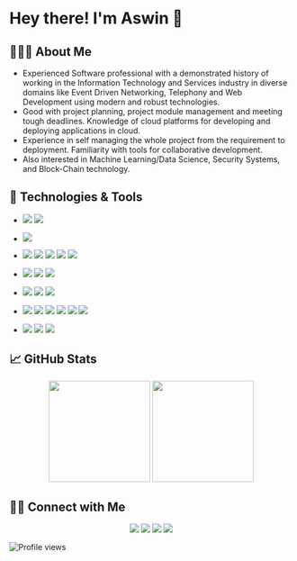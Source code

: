 # Hey there! I'm Aswin 👋

## 👨🏻‍💻 About Me

- Experienced Software professional with a demonstrated history of working in the Information Technology and Services industry in diverse domains like Event Driven Networking, Telephony and Web Development using modern and robust technologies.
- Good with project planning, project module management and meeting tough deadlines. Knowledge of cloud platforms for developing and deploying applications in cloud.
- Experience in self managing the whole project from the requirement to deployment. Familiarity with tools for collaborative development.
- Also interested in Machine Learning/Data Science, Security Systems, and Block-Chain technology.


## 🔧 Technologies & Tools

- ![](https://img.shields.io/badge/OS-Linux-informational?style=for-the-badge&logo=linux&logoColor=white&color=2E86C1)
![](https://img.shields.io/badge/OS-Windows-informational?style=for-the-badge&logo=windows&logoColor=white&color=2E86C1)

- ![](https://img.shields.io/badge/Shell-Bash-informational?style=for-the-badge&logo=gnu-bash&logoColor=white&color=2E86C1)

- ![](https://img.shields.io/badge/Code-Python-informational?style=for-the-badge&logo=python&logoColor=white&color=2E86C1)
![](https://img.shields.io/badge/Code-Java-informational?style=for-the-badge&logo=java&logoColor=white&color=2E86C1)
![](https://img.shields.io/badge/Code-JavaScript-informational?style=for-the-badge&logo=javascript&logoColor=white&color=2E86C1)
![](https://img.shields.io/badge/Code-HTML5-informational?style=for-the-badge&logo=html5&logoColor=white&color=2E86C1)
![](https://img.shields.io/badge/Code-CSS3-informational?style=for-the-badge&logo=css3&logoColor=white&color=2E86C1)

- ![](https://img.shields.io/badge/Py-Django-informational?style=for-the-badge&logo=django&logoColor=white&color=2E86C1)
![](https://img.shields.io/badge/Py-Flask-informational?style=for-the-badge&logo=Flask&logoColor=white&color=2E86C1)
![](https://img.shields.io/badge/Js-React-informational?style=for-the-badge&logo=react&logoColor=white&color=2E86C1)

- ![](https://img.shields.io/badge/DB-MySQL-informational?style=for-the-badge&logo=mysql&logoColor=white&color=2E86C1)
![](https://img.shields.io/badge/DB-PostgreSQL-informational?style=for-the-badge&logo=postgresql&logoColor=white&color=2E86C1)
![](https://img.shields.io/badge/DB-Oracle_DB-informational?style=for-the-badge&logo=oracle&logoColor=white&color=2E86C1)

- ![](https://img.shields.io/badge/Tools-Git-informational?style=for-the-badge&logo=git&logoColor=white&color=2E86C1)
![](https://img.shields.io/badge/Tools-Github-informational?style=for-the-badge&logo=github&logoColor=white&color=2E86C1)
![](https://img.shields.io/badge/Tools-Docker-informational?style=for-the-badge&logo=docker&logoColor=white&color=2E86C1)
![](https://img.shields.io/badge/Tools-Jira-informational?style=for-the-badge&logo=jira&logoColor=white&color=2E86C1)
![](https://img.shields.io/badge/Tools-VS_Code-informational?style=for-the-badge&logo=visual-studio-code&logoColor=white&color=2E86C1)
![](https://img.shields.io/badge/Tools-PyCharm-informational?style=for-the-badge&logo=pycharm&logoColor=white&color=2E86C1)

- ![](https://img.shields.io/badge/Cloud-Amazon_AWS-informational?style=for-the-badge&logo=amazon-aws&logoColor=white&color=2E86C1)
![](https://img.shields.io/badge/Cloud-Heroku-informational?style=for-the-badge&logo=heroku&logoColor=white&color=2E86C1)
![](https://img.shields.io/badge/Cloud-Digital_Ocean-informational?style=for-the-badge&logo=digitalocean&logoColor=white&color=2E86C1)



## &#x1f4c8; GitHub Stats

<p align="center">
  <img height="180em" src="https://github-readme-stats-eight-theta.vercel.app/api?username=tnaswin&show_icons=true&include_all_commits=true&count_private=true" />
  <img height="180em" src="https://github-readme-stats-eight-theta.vercel.app/api/top-langs/?username=tnaswin&layout=compact" />
</p>



## 🤝🏻 Connect with Me 

<p align="center">
<a href="https://tnaswin.github.io"><img src="https://img.shields.io/badge/-Portfolio-3423A6?style=for-the-badge&logo=Google-Chrome&logoColor=white"/></a>
<a href="https://linkedin.com/in/tnaswin"><img src="https://img.shields.io/badge/-LinkedIn-0077B5?style=for-the-badge&logo=Linkedin&logoColor=white"/></a>
<a href="https://instagram.com/tnaswin"><img src="https://img.shields.io/badge/-Instagram-E4405F?style=for-the-badge&logo=Instagram&logoColor=white"/></a>
<a href="https://facebook.com/tnaswin"><img src="https://img.shields.io/badge/-Facebook-1877F2?style=for-the-badge&logo=Facebook&logoColor=white"/></a>
</p>


![Profile views](https://gpvc.arturio.dev/tnaswin)

<!--
### Hi there 👋
**tnaswin/tnaswin** is a ✨ _special_ ✨ repository because its `README.md` (this file) appears on your GitHub profile.

Here are some ideas to get you started:

- 🔭 I’m currently working on ...
- 🌱 I’m currently learning ...
- 👯 I’m looking to collaborate on ...
- 🤔 I’m looking for help with ...
- 💬 Ask me about ...
- 📫 How to reach me: ...
- 😄 Pronouns: ...
- ⚡ Fun fact: ...
-->
